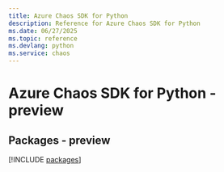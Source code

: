```yaml
---
title: Azure Chaos SDK for Python
description: Reference for Azure Chaos SDK for Python
ms.date: 06/27/2025
ms.topic: reference
ms.devlang: python
ms.service: chaos
---
```

# Azure Chaos SDK for Python - preview
## Packages - preview
[!INCLUDE [packages](chaos-index.md)]